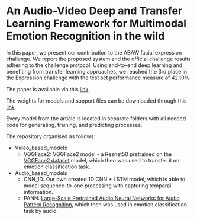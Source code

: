 # An Audio-Video Deep and Transfer Learning Framework for Multimodal Emotion Recognition in the wild
In this paper, we present our contribution to the ABAW facial expression challenge. We report the proposed system and the official challenge results adhering to the challenge protocol. Using end-to-end deep learning and benefiting from transfer learning approaches, we reached the 3rd place in the Expression challenge with the test set performance measure of 42.10%.

The paper is available via this [link](https://arxiv.org/abs/2010.03692).

The weights for models and support files can be downloaded through this [link](https://drive.google.com/drive/folders/1Sw_Zgp0rCKEVVlH0bjUXESn3QMpBRds-?usp=sharing).


Every model from the article is located in separate folders with all needed code for generating, training, and predicting processes.

The repository organised as follows:
+ Video_based_models
  + VGGFace2: VGGFace2 model - a Resnet50 pretrained on the [VGGFace2 dataset](https://arxiv.org/abs/1710.08092) model, which then was used to transfer it on emotion classification task. 
+ Audio_based_models
  + CNN_1D: Our own created 1D CNN + LSTM model, which is able to model sequence-to-one processing with capturing temporal information.
  + PANN: [Large-Scale Pretrained Audio Neural Networks for Audio Pattern Recognition](https://arxiv.org/abs/1912.10211), which then was used in emotion classification task by audio.
